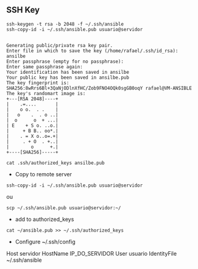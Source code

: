 ## SSH Key
```
ssh-keygen -t rsa -b 2048 -f ~/.ssh/ansible
ssh-copy-id -i ~/.ssh/ansible.pub usuario@servidor


```

```
Generating public/private rsa key pair.
Enter file in which to save the key (/home/rafael/.ssh/id_rsa): ansilbe
Enter passphrase (empty for no passphrase):
Enter same passphrase again:
Your identification has been saved in ansilbe
Your public key has been saved in ansilbe.pub
The key fingerprint is:
SHA256:8wRrs6Bl+3QaNjODlnXfHC/Zob9FNO4OQk0sgGB0oqY rafael@VM-ANSIBLE
The key's randomart image is:
+---[RSA 2048]----+
|    .=....       |
|    o o.  . .    |
|   o    .  . o ..|
|  o      o  + ...|
| E    + S o. ..o.|
|     + B B.. oo*.|
|    . = X o..o=.+|
|     . + O  . +..|
|        o      +.|
+----[SHA256]-----+
```

```
cat .ssh/authorized_keys ansilbe.pub 
```

* Copy to remote server 
```
ssh-copy-id -i ~/.ssh/ansible.pub usuario@servidor
```

ou 

```
scp ~/.ssh/ansible.pub usuario@servidor:~/
```


* add to authorized_keys
```
cat ~/ansible.pub >> ~/.ssh/authorized_keys
```

* Configure ~/.ssh/config

Host servidor
    HostName IP_DO_SERVIDOR
    User usuario
    IdentityFile ~/.ssh/ansible
